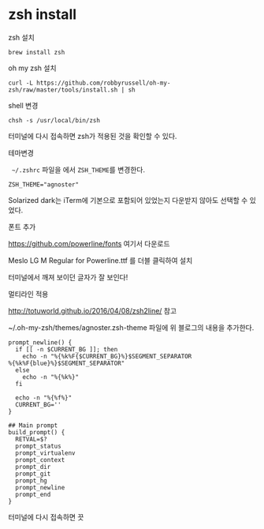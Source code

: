 # zsh install

zsh 설치

`brew install zsh`

oh my zsh 설치

`curl -L https://github.com/robbyrussell/oh-my-zsh/raw/master/tools/install.sh | sh`

shell 변경

`chsh -s /usr/local/bin/zsh`

터미널에 다시 접속하면 zsh가 적용된 것을 확인할 수 있다.

테마변경

` ~/.zshrc` 파일을 에서 `ZSH_THEME`를 변경한다.

`ZSH_THEME="agnoster"`

Solarized dark는 iTerm에 기본으로 포함되어 있었는지 다운받지 않아도 선택할 수 있었다.

폰트 추가

https://github.com/powerline/fonts 여기서 다운로드

Meslo LG M Regular for Powerline.ttf 를 더블 클릭하여 설치

터미널에서 깨져 보이던 글자가 잘 보인다!

멀티라인 적용

http://totuworld.github.io/2016/04/08/zsh2line/ 참고

~/.oh-my-zsh/themes/agnoster.zsh-theme 파일에 위 블로그의 내용을 추가한다.

```
prompt_newline() {
  if [[ -n $CURRENT_BG ]]; then
    echo -n "%{%k%F{$CURRENT_BG}%}$SEGMENT_SEPARATOR
%{%k%F{blue}%}$SEGMENT_SEPARATOR"
  else
    echo -n "%{%k%}"
  fi

  echo -n "%{%f%}"
  CURRENT_BG=''
}
```

```
## Main prompt
build_prompt() {
  RETVAL=$?
  prompt_status
  prompt_virtualenv
  prompt_context
  prompt_dir
  prompt_git
  prompt_hg
  prompt_newline
  prompt_end
}
```

터미널에 다시 접속하면 끗